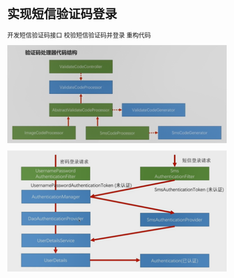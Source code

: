 # 实现短信验证码登录
开发短信验证码接口
校验短信验证码并登录
重构代码

![](./media/validate_code_processor.png)





![](./media/sms_login.png)